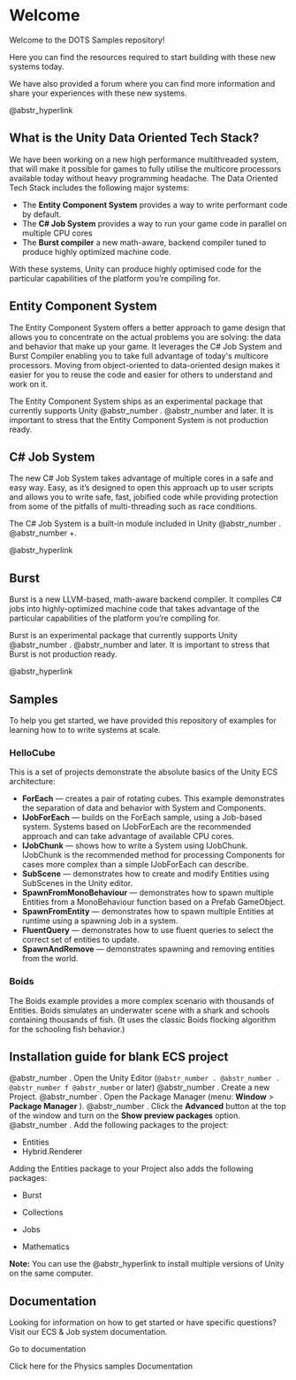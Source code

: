 # Welcome

Welcome to the DOTS Samples repository!

Here you can find the resources required to start building with these new systems today.

We have also provided a forum where you can find more information and share your experiences with these new systems.

@abstr_hyperlink 

## What is the Unity Data Oriented Tech Stack?

We have been working on a new high performance multithreaded system, that will make it possible for games to fully utilise the multicore processors available today without heavy programming headache. The Data Oriented Tech Stack includes the following major systems:

  * The **Entity Component System** provides a way to write performant code by default. 
  * The **C# Job System** provides a way to run your game code in parallel on multiple CPU cores
  * The **Burst compiler** a new math-aware, backend compiler tuned to produce highly optimized machine code.



With these systems, Unity can produce highly optimised code for the particular capabilities of the platform you’re compiling for. 

## Entity Component System

The Entity Component System offers a better approach to game design that allows you to concentrate on the actual problems you are solving: the data and behavior that make up your game. It leverages the C# Job System and Burst Compiler enabling you to take full advantage of today's multicore processors. Moving from object-oriented to data-oriented design makes it easier for you to reuse the code and easier for others to understand and work on it.

The Entity Component System ships as an experimental package that currently supports Unity @abstr_number . @abstr_number and later. It is important to stress that the Entity Component System is not production ready.

## C# Job System

The new C# Job System takes advantage of multiple cores in a safe and easy way. Easy, as it’s designed to open this approach up to user scripts and allows you to write safe, fast, jobified code while providing protection from some of the pitfalls of multi-threading such as race conditions.

The C# Job System is a built-in module included in Unity @abstr_number . @abstr_number +.

@abstr_hyperlink 

## Burst

Burst is a new LLVM-based, math-aware backend compiler. It compiles C# jobs into highly-optimized machine code that takes advantage of the particular capabilities of the platform you’re compiling for.

Burst is an experimental package that currently supports Unity @abstr_number . @abstr_number and later. It is important to stress that Burst is not production ready.

@abstr_hyperlink 

## Samples

To help you get started, we have provided this repository of examples for learning how to to write systems at scale. 

### HelloCube

This is a set of projects demonstrate the absolute basics of the Unity ECS architecture:

  * **ForEach** — creates a pair of rotating cubes. This example demonstrates the separation of data and behavior with System and Components.
  * **IJobForEach** — builds on the ForEach sample, using a Job-based system. Systems based on IJobForEach are the recommended approach and can take advantage of available CPU cores.
  * **IJobChunk** — shows how to write a System using IJobChunk. IJobChunk is the recommended method for processing Components for cases more complex than a simple IJobForEach can describe. 
  * **SubScene** — demonstrates how to create and modify Entities using SubScenes in the Unity editor.
  * **SpawnFromMonoBehaviour** — demonstrates how to spawn multiple Entities from a MonoBehaviour function based on a Prefab GameObject.
  * **SpawnFromEntity** — demonstrates how to spawn multiple Entities at runtime using a spawning Job in a system.
  * **FluentQuery** — demonstrates how to use fluent queries to select the correct set of entities to update.
  * **SpawnAndRemove** — demonstrates spawning and removing entities from the world.



### Boids

The Boids example provides a more complex scenario with thousands of Entities. Boids simulates an underwater scene with a shark and schools containing thousands of fish. (It uses the classic Boids flocking algorithm for the schooling fish behavior.)

## Installation guide for blank ECS project

@abstr_number . Open the Unity Editor (`@abstr_number . @abstr_number . @abstr_number f @abstr_number` or later) @abstr_number . Create a new Project. @abstr_number . Open the Package Manager (menu: **Window** > **Package Manager** ). @abstr_number . Click the **Advanced** button at the top of the window and turn on the **Show preview packages** option. @abstr_number . Add the following packages to the project:

  * Entities
  * Hybrid.Renderer

Adding the Entities package to your Project also adds the following packages:

  * Burst

  * Collections
  * Jobs
  * Mathematics 



**Note:** You can use the @abstr_hyperlink to install multiple versions of Unity on the same computer.

## Documentation

Looking for information on how to get started or have specific questions? Visit our ECS & Job system documentation.

Go to documentation

Click here for the Physics samples Documentation
